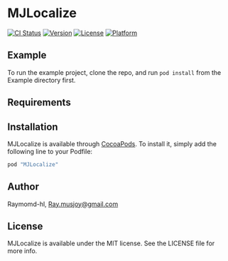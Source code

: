 # MJLocalize

[![CI Status](http://img.shields.io/travis/Raymomd-hl/MJLocalize.svg?style=flat)](https://travis-ci.org/Raymomd-hl/MJLocalize)
[![Version](https://img.shields.io/cocoapods/v/MJLocalize.svg?style=flat)](http://cocoapods.org/pods/MJLocalize)
[![License](https://img.shields.io/cocoapods/l/MJLocalize.svg?style=flat)](http://cocoapods.org/pods/MJLocalize)
[![Platform](https://img.shields.io/cocoapods/p/MJLocalize.svg?style=flat)](http://cocoapods.org/pods/MJLocalize)

## Example

To run the example project, clone the repo, and run `pod install` from the Example directory first.

## Requirements

## Installation

MJLocalize is available through [CocoaPods](http://cocoapods.org). To install
it, simply add the following line to your Podfile:

```ruby
pod "MJLocalize"
```

## Author

Raymomd-hl, Ray.musjoy@gmail.com

## License

MJLocalize is available under the MIT license. See the LICENSE file for more info.
